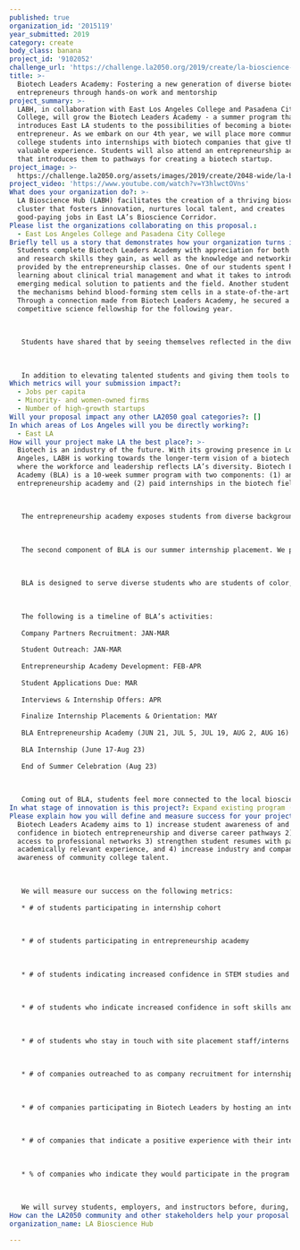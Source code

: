 ```yaml
---
published: true
organization_id: '2015119'
year_submitted: 2019
category: create
body_class: banana
project_id: '9102052'
challenge_url: 'https://challenge.la2050.org/2019/create/la-bioscience-hub/'
title: >-
  Biotech Leaders Academy: Fostering a new generation of diverse biotech
  entrepreneurs through hands-on work and mentorship
project_summary: >-
  LABH, in collaboration with East Los Angeles College and Pasadena City
  College, will grow the Biotech Leaders Academy - a summer program that
  introduces East LA students to the possibilities of becoming a biotech
  entrepreneur. As we embark on our 4th year, we will place more community
  college students into internships with biotech companies that give them
  valuable experience. Students will also attend an entrepreneurship academy
  that introduces them to pathways for creating a biotech startup.
project_image: >-
  https://challenge.la2050.org/assets/images/2019/create/2048-wide/la-bioscience-hub.jpg
project_video: 'https://www.youtube.com/watch?v=Y3hlwctOVns'
What does your organization do?: >-
  LA Bioscience Hub (LABH) facilitates the creation of a thriving bioscience
  cluster that fosters innovation, nurtures local talent, and creates
  good-paying jobs in East LA’s Bioscience Corridor.
Please list the organizations collaborating on this proposal.:
  - East Los Angeles College and Pasadena City College
Briefly tell us a story that demonstrates how your organization turns inspiration into impact.: >-
  Students complete Biotech Leaders Academy with appreciation for both the lab
  and research skills they gain, as well as the knowledge and networking
  provided by the entrepreneurship classes. One of our students spent her summer
  learning about clinical trial management and what it takes to introduce an
  emerging medical solution to patients and the field. Another student studied
  the mechanisms behind blood-forming stem cells in a state-of-the-art lab.
  Through a connection made from Biotech Leaders Academy, he secured a
  competitive science fellowship for the following year.
   
   
   
   Students have shared that by seeing themselves reflected in the diverse set of guest speakers in the entrepreneurship academy, they were affirmed in their future career goals — some broadening their view of opportunities, and some reinforcing their specific interests.
   
   
   
   In addition to elevating talented students and giving them tools to flourish in the field, Biotech Leaders Academy supports the growth and success of bioscience start-ups — which we want to see be successful here in LA. One of our company partners was apprehensive when we first approached them. When they worked with one of our students, they were so impressed that they asked to have two interns the following year. Within the industry, we have continued to increase awareness about the talent and creativity that community college students can bring to companies and research.
Which metrics will your submission impact?:
  - Jobs per capita
  - Minority- and women-owned firms
  - Number of high-growth startups
Will your proposal impact any other LA2050 goal categories?: []
In which areas of Los Angeles will you be directly working?:
  - East LA
How will your project make LA the best place?: >-
  Biotech is an industry of the future. With its growing presence in Los
  Angeles, LABH is working towards the longer-term vision of a biotech industry
  where the workforce and leadership reflects LA’s diversity. Biotech Leaders
  Academy (BLA) is a 10-week summer program with two components: (1) an
  entrepreneurship academy and (2) paid internships in the biotech field. 
   
   
   
   The entrepreneurship academy exposes students from diverse backgrounds to the spectrum of career pathways and helps them understand the power and potential of their bioscience-related degree. We cultivate LA’s next generation of local bioscience company founders, CEOs, COOs, and CTOs. We foster entrepreneurship through learning modules that cover a variety of topics, including tech transfer, moving research from the lab to commercialization, securing capital, and building a team for success. Students meet local entrepreneurs and get connected to networks and resources to ensure their success here in LA.
   
   
   
   The second component of BLA is our summer internship placement. We pair students with paid industry internships at growing biotech companies to provide them hands-on work experience in this competitive field. LABH and participating biotech companies jointly fund student compensation, ensuring meaningful industry engagement and enabling a broad spectrum of firms to participate.
   
   
   
   BLA is designed to serve diverse students who are students of color, immigrants, women, and/or from low-income communities. These populations are prominent in Los Angeles economy and culture yet are not reflected in the growing biotech industry’s leadership. We ensure that our program’s opportunity is reaching our target demographics by partnering with each community college's Math, Engineering, and Science Achievement (MESA) program, which supports students from populations underrepresented in STEM. Across our 2016, 2017, and 2018 cohorts, 97% of BLA participants were students of color, 75% were first-generation students, 44% were women, and 16% were DACA recipients.
   
   
   
   The following is a timeline of BLA’s activities: 
   
   Company Partners Recruitment: JAN-MAR
   
   Student Outreach: JAN-MAR
   
   Entrepreneurship Academy Development: FEB-APR
   
   Student Applications Due: MAR
   
   Interviews & Internship Offers: APR
   
   Finalize Internship Placements & Orientation: MAY
   
   BLA Entrepreneurship Academy (JUN 21, JUL 5, JUL 19, AUG 2, AUG 16)
   
   BLA Internship (June 17-Aug 23) 
   
   End of Summer Celebration (Aug 23)
   
   
   
   Coming out of BLA, students feel more connected to the local bioscience industry and confident about their future in it, including as entrepreneurs. The internship experience and entrepreneurship training our students receive is catalytic to their career and academic studies. Our program alumni go on to pursue advanced opportunities, including fellowships, large company internships, and research positions. BLA truly nurtures and expands our region’s entrepreneurial and innovation economy and helps to make LA the best place to create.
In what stage of innovation is this project?: Expand existing program (expanding and continuing ongoing successful projects)
Please explain how you will define and measure success for your project.: >-
  Biotech Leaders Academy aims to 1) increase student awareness of and
  confidence in biotech entrepreneurship and diverse career pathways 2) improve
  access to professional networks 3) strengthen student resumes with paid,
  academically relevant experience, and 4) increase industry and company
  awareness of community college talent. 
   
   
   
   We will measure our success on the following metrics: 
   
   * # of students participating in internship cohort
   
   
   
   * # of students participating in entrepreneurship academy
   
   
   
   * # of students indicating increased confidence in STEM studies and work place skills & abilities (post-program survey)
   
   
   
   * # of students who indicate increased confidence in soft skills and awareness of self (post-program survey)
   
   
   
   * # of students who stay in touch with site placement staff/interns or other students post program
   
   
   
   * # of companies outreached to as company recruitment for internship placements
   
   
   
   * # of companies participating in Biotech Leaders by hosting an intern
   
   
   
   * # of companies that indicate a positive experience with their intern (post-program survey)
   
   
   
   * % of companies who indicate they would participate in the program again (post-program survey)
   
   
   
   We will survey students, employers, and instructors before, during, and after the program. In addition, we will gather feedback through group and one-on-one discussions.
How can the LA2050 community and other stakeholders help your proposal succeed?: []
organization_name: LA Bioscience Hub

---
```

